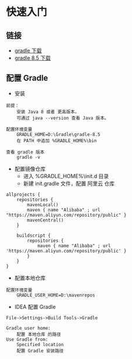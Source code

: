 # 快速入门

## 链接
+ [gradle 下载](https://gradle.org/install/)
+ [gradle 8.5 下载](https://gradle.org/next-steps/?version=8.5&format=bin)

## 配置 Gradle
+ 安装
```text
前提： 
    安装 Java 8 或者 更高版本。
    可通过 java --version 查看 Java 版本。
    
配置环境变量
    GRADLE_HOME=D:\Gradle\gradle-8.5
    在 PATH 中追加 %GRADLE_HOME%\bin

查看 gradle 版本
    gradle -v
```

+ 配置镜像仓库
  + 进入 %GRADLE_HOME%\init.d 目录
  + 新建 init.gradle 文件，配置 阿里云 仓库
```text    
allprojects {
    repositories {
        mavenLocal()
        maven { name "Alibaba" ; url "https://maven.aliyun.com/repository/public" }
        mavenCentral()
    }
 
    buildscript { 
        repositories { 
            maven { name "Alibaba" ; url 'https://maven.aliyun.com/repository/public' }
        }
    }
}
```

+ 配置本地仓库
```text
配置环境变量
    GRADLE_USER_HOME=D:\mavenrepos
```

+ IDEA 配置 Gradle
```text
File->Settings->Build Tools->Gradle

Gradle user home:
    配置 本地仓库 的路径
Use Gradle from:
    Specified location
    配置 Gradle 安装路径
```